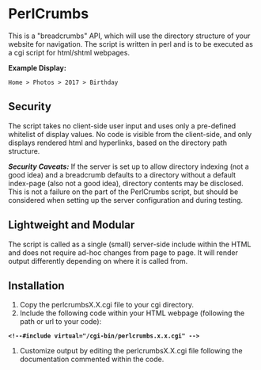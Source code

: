 # PerlCrumbs

This is a "breadcrumbs" API, which will use the directory structure of your website for navigation.  The script is written in perl and is to be executed as a cgi script for html/shtml webpages.

**Example Display:**

`Home > Photos > 2017 > Birthday`

## Security
The script takes no client-side user input and uses only a pre-defined whitelist of display values.  No code is visible from the client-side, and only displays rendered html and hyperlinks, based on the directory path structure.

**_Security Caveats:_**
If the server is set up to allow directory indexing (not a good idea) and a breadcrumb defaults to a directory without a default index-page (also not a good idea), directory contents may be disclosed.  This is not a failure on the part of the PerlCrumbs script, but should be considered when setting up the server configuration and during testing.

## Lightweight and Modular
The script is called as a single (small) server-side include within the HTML and does not require ad-hoc changes from page to page.  It will render output differently depending on where it is called from.

## Installation
1. Copy the perlcrumbsX.X.cgi file to your cgi directory.
2. Include the following code within your HTML webpage (following the path or url to your code):

  **`<!--#include virtual="/cgi-bin/perlcrumbs.x.x.cgi" -->
`**
1. Customize output by editing the perlcrumbsX.X.cgi file following the documentation commented within the code.
